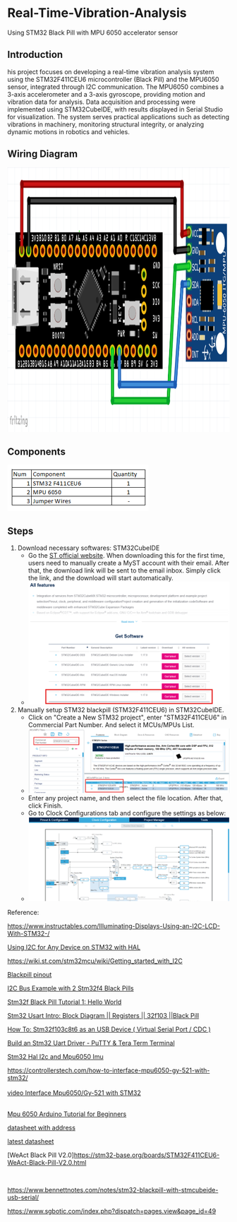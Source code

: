 # Real-Time-Vibration-Analysis
Using STM32 Black Pill with MPU 6050 accelerator sensor

## Introduction
his project focuses on developing a real-time vibration analysis system using the STM32F411CEU6 microcontroller (Black Pill) and the MPU6050 sensor, integrated through I2C communication. The MPU6050 combines a 3-axis accelerometer and a 3-axis gyroscope, providing motion and vibration data for analysis. Data acquisition and processing were implemented using STM32CubeIDE, with results displayed in Serial Studio for visualization. The system serves practical applications such as detecting vibrations in machinery, monitoring structural integrity, or analyzing dynamic motions in robotics and vehicles.

## Wiring Diagram
<img src="images\Wiring Diagram.png" width="1000" height="600" alt="Wiring Diagram">

## Components
<img src="images\BOM.png" alt="BOM">

## Steps
1. Download necessary softwares: STM32CubeIDE
   * Go the [ST official website](https://www.st.com/en/development-tools/stm32cubeide.html). When downloading this for the first time, users need to manually create a MyST account with their email. After that, the download link will be sent to the email inbox. Simply click the link, and the download will start automatically.
   * <img src="images\downloadStm32.png" alt="downloadStm32">
2. Manually setup STM32 blackpill (STM32F411CEU6) in STM32CubeIDE.
   - Click on "Create a New STM32 project", enter "STM32F411CEU6" in Commercial Part Number. And select it MCUs/MPUs List.
   - <img src="images\selectBlackPill.png" alt="selectBlackPill">
   - Enter any project name, and then select the file location. After that, click Finish.
   - Go to Clock Configurations tab and configure the settings as below:
   - <img src="images\clockConfig.png" alt="clockConfig">



Reference:

https://www.instructables.com/Illuminating-Displays-Using-an-I2C-LCD-With-STM32-/

[Using I2C for Any Device on STM32 with HAL](https://www.youtube.com/watch?v=cvmQNTVJrzs)

https://wiki.st.com/stm32mcu/wiki/Getting_started_with_I2C

[Blackpill pinout](https://stm32world.com/wiki/Black_Pill#Pinout)

[I2C Bus Example with 2 Stm32f4 Black Pills](https://www.youtube.com/watch?v=5RaKuFRM8Og)

[Stm32f Black Pill Tutorial 1: Hello World](https://www.youtube.com/watch?v=tkJy2gaKOxw)

[Stm32 Usart Intro: Block Diagram || Registers || 32f103 ||Black Pill](https://www.youtube.com/watch?v=6LYwBEtF0gI)

[How To: Stm32f103c8t6 as an USB Device ( Virtual Serial Port / CDC )](https://www.youtube.com/watch?v=YZjnCOun1wU)

[Build an Stm32 Uart Driver - PuTTY & Tera Term Terminal](https://www.youtube.com/watch?v=i0evyvBKW90)

[Stm32 Hal I2c and Mpu6050 Imu](https://www.youtube.com/watch?v=P7a6qxacnO4)

https://controllerstech.com/how-to-interface-mpu6050-gy-521-with-stm32/
<br>
<br>
[video Interface Mpu6050/Gy-521 with STM32](https://www.youtube.com/watch?v=xxphp9wDnHA)
<br>
<br>


[Mpu 6050 Arduino Tutorial for Beginners](https://www.youtube.com/watch?v=SVI_NldMjlE)

[datasheet with address](https://download.mikroe.com/documents/datasheets/MPU-6000_datasheet.pdf)

[latest datasheet](https://invensense.tdk.com/wp-content/uploads/2015/02/MPU-6000-Register-Map1.pdf)

[WeAct Black Pill V2.0]https://stm32-base.org/boards/STM32F411CEU6-WeAct-Black-Pill-V2.0.html

<br>

https://www.bennettnotes.com/notes/stm32-blackpill-with-stmcubeide-usb-serial/

https://www.sgbotic.com/index.php?dispatch=pages.view&page_id=49

